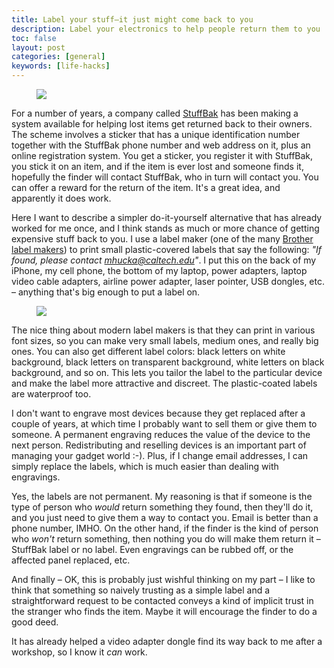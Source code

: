 ```yaml
---
title: Label your stuff—it just might come back to you
description: Label your electronics to help people return them to you
toc: false
layout: post
categories: [general]
keywords: [life-hacks]
---
```


<figure class="float-right width-25">
  <img src="/blog/images/stuffbak.jpg">
</figure>

For a number of years, a company called [StuffBak](http://www.stuffbak.com) has been making a system available for helping lost items get returned back to their owners.  The scheme involves a sticker that has a unique identification number together with the StuffBak phone number and web address on it, plus an online registration system. You get a sticker, you register it with StuffBak, you stick it on an item, and if the item is ever lost and someone finds it, hopefully the finder will contact StuffBak, who in turn will contact you. You can offer a reward for the return of the item. It's a great idea, and apparently it does work.

Here I want to describe a simpler do-it-yourself alternative that has already worked for me once, and I think stands as much or more chance of getting expensive stuff back to you. I use a label maker (one of the many [Brother label makers](http://www.brother-usa.com/Ptouch/For_Home/#.UsILx6Ub22k)) to print small plastic-covered labels that say the following: *"If found, please contact mhucka@caltech.edu"*. I put this on the back of my iPhone, my cell phone, the bottom of my laptop, power adapters, laptop video cable adapters, airline power adapter, laser pointer, USB dongles, etc. – anything that's big enough to put a label on. 

<figure class="float-right width-50">
  <img src="/blog/images/labeled-thing.jpg">
</figure>

The nice thing about modern label makers is that they can print in various font sizes, so you can make very small labels, medium ones, and really big ones. You can also get different label colors: black letters on white background, black letters on transparent background, white letters on black background, and so on. This lets you tailor the label to the particular device and make the label more attractive and discreet. The plastic-coated labels are waterproof too.

I don't want to engrave most devices because they get replaced after a couple of years, at which time I probably want to sell them or give them to someone. A permanent engraving reduces the value of the device to the next person. Redistributing and reselling devices is an important part of managing your gadget world :-). Plus, if I change email addresses, I can simply replace the labels, which is much easier than dealing with engravings.

Yes, the labels are not permanent. My reasoning is that if someone is the type of person who *would* return something they found, then they'll do it, and you just need to give them a way to contact you. Email is better than a phone number, IMHO. On the other hand, if the finder is the kind of person who *won't* return something, then nothing you do will make them return it – StuffBak label or no label. Even engravings can be rubbed off, or the affected panel replaced, etc.

And finally – OK, this is probably just wishful thinking on my part – I like to think that something so naively trusting as a simple label and a straightforward request to be contacted conveys a kind of implicit trust in the stranger who finds the item. Maybe it will encourage the finder to do a good deed.

It has already helped a video adapter dongle find its way back to me after a workshop, so I know it *can* work.
